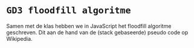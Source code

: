# `GD3 floodfill algoritme`

Samen met de klas hebben we in JavaScript het floodfill algoritme geschreven.
Dit aan de hand van de (stack gebaseerde) pseudo code op Wikipedia.
